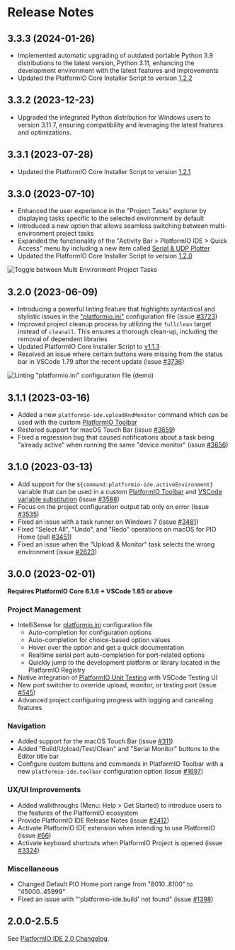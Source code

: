 # Release Notes

## 3.3.3 (2024-01-26)

* Implemented automatic upgrading of outdated portable Python 3.9 distributions to the latest version, Python 3.11, enhancing the development environment with the latest features and improvements
* Updated the PlatformIO Core Installer Script to version [1.2.2](https://github.com/platformio/platformio-core-installer/releases/tag/v1.2.2)

## 3.3.2 (2023-12-23)

* Upgraded the integrated Python distribution for Windows users to version 3.11.7, ensuring compatibility and leveraging the latest features and optimizations.

## 3.3.1 (2023-07-28)

* Updated the PlatformIO Core Installer Script to version [1.2.1](https://github.com/platformio/platformio-core-installer/releases/tag/v1.2.1)

## 3.3.0 (2023-07-10)

* Enhanced the user experience in the "Project Tasks" explorer by displaying tasks specific to the selected environment by default
* Introduced a new option that allows seamless switching between multi-environment project tasks
* Expanded the functionality of the "Activity Bar > PlatformIO IDE > Quick Access" menu by including a new item called [Serial & UDP Plotter](https://marketplace.visualstudio.com/items?itemName=alexnesnes.teleplot)
* Updated the PlatformIO Core Installer Script to version [1.2.0](https://github.com/platformio/platformio-core-installer/releases/tag/v1.2.0)

![Toggle between Multi Environment Project Tasks](https://raw.githubusercontent.com/platformio/platformio-vscode-ide/develop/.github/media/platformio-toggle-multienv-tasks.gif)

## 3.2.0 (2023-06-09)

* Introducing a powerful linting feature that highlights syntactical and stylistic issues in the ["platformio.ini"](https://docs.platformio.org/en/latest/projectconf/index.html) configuration file (issue [#3723](https://github.com/platformio/platformio-vscode-ide/issues/3723))
* Improved project cleanup process by utilizing the ``fullclean`` target instead of ``cleanall``. This ensures a thorough clean-up, including the removal of dependent libraries
* Updated PlatformIO Core Installer Script to [v1.1.3](https://github.com/platformio/platformio-core-installer/releases/tag/v1.1.3)
* Resolved an issue where certain buttons were missing from the status bar in VSCode 1.79 after the recent update (issue [#3736](https://github.com/platformio/platformio-vscode-ide/issues/3736))

![Linting "platformio.ini" configuration file (demo)](https://raw.githubusercontent.com/platformio/platformio-vscode-ide/develop/.github/media/platformio-ini-lint-demo.png)

## 3.1.1 (2023-03-16)

* Added a new ``platformio-ide.uploadAndMonitor`` command which can be used with the custom [PlatformIO Toolbar](https://docs.platformio.org/en/latest/integration/ide/vscode.html#platformio-toolbar)
* Restored support for macOS Touch Bar (issue [#3659](https://github.com/platformio/platformio-vscode-ide/issues/3659))
* Fixed a regression bug that caused notifications about a task being "already active" when running the same "device monitor" (issue [#3656](https://github.com/platformio/platformio-vscode-ide/issues/3656))

## 3.1.0 (2023-03-13)

* Add support for the ``${command:platformio-ide.activeEnvironment}`` variable that can be used in a custom [PlatformIO Toolbar](https://docs.platformio.org/en/latest/integration/ide/vscode.html#platformio-toolbar) and [VSCode variable substitution](https://code.visualstudio.com/docs/editor/variables-reference) (issue [#3588](https://github.com/platformio/platformio-vscode-ide/issues/3588))
* Focus on the project configuration output tab only on error (issue [#3535](https://github.com/platformio/platformio-vscode-ide/issues/3535))
* Fixed an issue with a task runner on Windows 7 (issue [#3481](https://github.com/platformio/platformio-vscode-ide/issues/3481))
* Fixed "Select All", "Undo", and "Redo" operations on macOS for PIO Home (pull [#3451](https://github.com/platformio/platformio-vscode-ide/pull/3451))
* Fixed an issue when the "Upload & Monitor" task selects the wrong environment (issue [#2623](https://github.com/platformio/platformio-vscode-ide/issues/2623))

## 3.0.0 (2023-02-01)

**Requires PlatformIO Core 6.1.6 + VSCode 1.65 or above**

### Project Management

* IntelliSense for [platformio.ini](https://docs.platformio.org/en/latest/projectconf/index.html) configuration file
  - Auto-completion for configuration options
  - Auto-completion for choice-based option values
  - Hover over the option and get a quick documentation
  - Realtime serial port auto-completion for port-related options
  - Quickly jump to the development platform or library located in the PlatformIO Registry
* Native integration of [PlatformIO Unit Testing](https://docs.platformio.org/en/latest/advanced/unit-testing/index.html) with VSCode Testing UI
* New port switcher to override upload, monitor, or testing port (issue [#545](https://github.com/platformio/platformio-vscode-ide/issues/545))
* Advanced project configuring progress with logging and canceling features

### Navigation

* Added support for the macOS Touch Bar (issue [#311](https://github.com/platformio/platformio-vscode-ide/issues/311))
* Added "Build/Upload/Test/Clean" and "Serial Monitor" buttons to the Editor title bar
* Configure custom buttons and commands in PlatformIO Toolbar with a new `platformio-ide.toolbar` configuration option (issue [#1697](https://github.com/platformio/platformio-vscode-ide/issues/1697))

### UX/UI Improvements

* Added walkthroughs (Menu: Help > Get Started) to introduce users to the features of the PlatformIO ecosystem
* Provide PlatformIO IDE Release Notes (issue [#2412](https://github.com/platformio/platformio-vscode-ide/issues/2412))
* Activate PlatformIO IDE extension when intending to use PlatformIO (issue [#66](https://github.com/platformio/platformio-vscode-ide/issues/66))
* Activate keyboard shortcuts when PlatformIO Project is opened (issue [#3324](https://github.com/platformio/platformio-vscode-ide/issues/3324))

### Miscellaneous

* Changed Default PIO Home port range from "8010..8100" to "45000..45999"
* Fixed an issue with "'platformio-ide.build' not found" (issue [#1398](https://github.com/platformio/platformio-vscode-ide/issues/1398))

## 2.0.0-2.5.5

See [PlatformIO IDE 2.0 Changelog](https://github.com/platformio/platformio-vscode-ide/blob/v2.5.5/CHANGELOG.md).
